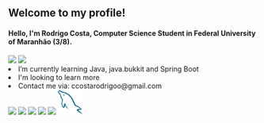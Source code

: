 
## Welcome to my profile!
 #### <p>Hello, I'm Rodrigo Costa, Computer Science Student in Federal University of Maranhão (3/8).</p>
<div>
    <img height="150em" src="https://github-readme-stats-ten-gilt.vercel.app/api?username=ccostarod&show_icons=true&theme=dracula&count_private=true">
    <img height="150em" src="https://github-readme-stats-ten-gilt.vercel.app/api/top-langs/?username=ccostarod&layout=compact&theme=dracula">
</div>
  <li>I’m currently learning Java, java.bukkit and Spring Boot</li>
  <li>I'm looking to learn more</li>
  <li>Contact me via: ccostarodrigoo@gmail.com</li>
  <div>
      <img height='50em' src='https://cdn.worldvectorlogo.com/logos/java-4.svg'>
      <img height='50em' src='https://cdn.worldvectorlogo.com/logos/c-1.svg'>
      <img height='50em' src='https://cdn.worldvectorlogo.com/logos/c.svg'>
      <img height='50em' src='https://cdn.worldvectorlogo.com/logos/python-5.svg'>
      <img height='50em' src='https://cdn.worldvectorlogo.com/logos/javascript-1.svg'>
      <img height='50em' src='https://raw.githubusercontent.com/devicons/devicon/1119b9f84c0290e0f0b38982099a2bd027a48bf1/icons/mysql/mysql-original.svg'>
   
  </div>
</p>
